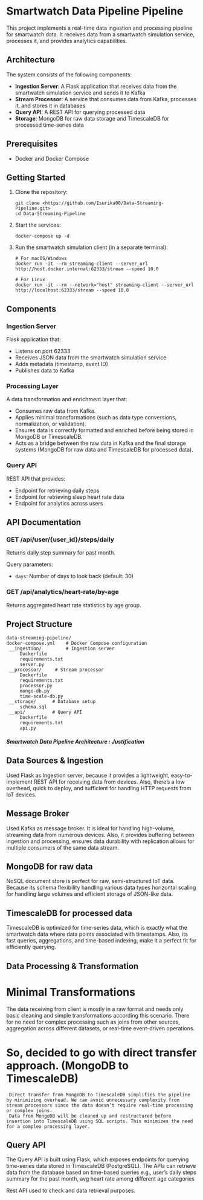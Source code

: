 
# Smartwatch Data Pipeline Pipeline

This project implements a real-time data ingestion and processing pipeline for smartwatch data. It receives data from a smartwatch simulation service, processes it, and provides analytics capabilities.

## Architecture

The system consists of the following components:

- **Ingestion Server**: A Flask application that receives data from the smartwatch simulation service and sends it to Kafka
- **Stream Processor**: A service that consumes data from Kafka, processes it, and stores it in databases
- **Query API**: A REST API for querying processed data
- **Storage**: MongoDB for raw data storage and TimescaleDB for processed time-series data

## Prerequisites

- Docker and Docker Compose

## Getting Started

1. Clone the repository:
   ```
   git clone <https://github.com/Isurika00/Data-Streaming-Pipeline.git>
   cd Data-Streaming-Pipeline
   ```

2. Start the services:
   ```
   docker-compose up -d
   ```

3. Run the smartwatch simulation client (in a separate terminal):
   ```
   # For macOS/Windows
   docker run -it --rm streaming-client --server_url http://host.docker.internal:62333/stream --speed 10.0

   # For Linux
   docker run -it --rm --network="host" streaming-client --server_url http://localhost:62333/stream --speed 10.0
   ```

## Components

### Ingestion Server

Flask application that:
- Listens on port 62333
- Receives JSON data from the smartwatch simulation service
- Adds metadata (timestamp, event ID)
- Publishes data to Kafka

### Processing Layer
A data transformation and enrichment layer that:
- Consumes raw data from Kafka.
- Applies minimal transformations (such as data type conversions, normalization, or validation).
- Ensures data is correctly formatted and enriched before being stored in MongoDB or TimescaleDB.
- Acts as a bridge between the raw data in Kafka and the final storage systems (MongoDB for raw data and TimescaleDB for processed data).

### Query API

REST API that provides:
- Endpoint for retrieving daily steps
- Endpoint for retrieving sleep heart rate data
- Endpoint for analytics across users

## API Documentation

### GET /api/user/{user_id}/steps/daily

Returns daily step summary for past month.

Query parameters:
- `days`: Number of days to look back (default: 30)

### GET /api/analytics/heart-rate/by-age

Returns aggregated heart rate statistics by age group.


## Project Structure

```
data-streaming-pipeline/
docker-compose.yml    # Docker Compose configuration
 __ingestion/         # Ingestion server
     Dockerfile
     requirements.txt
     server.py
 __processor/     # Stream processor
     Dockerfile
     requirements.txt
     processor.py
     mongo-db.py
     time-scale-db.py
 __storage/      # Database setup
     schema.sql
 __api/          # Query API
     Dockerfile
     requirements.txt
     api.py
```

##### Smartwatch Data Pipeline Architecture : Justification


## Data Sources & Ingestion
Used Flask as Ingestion server, because it provides a lightweight, easy-to-implement REST API for receiving data from devices. Also, there’s a low overhead, quick to deploy, and sufficient for handling HTTP requests from IoT devices.

## Message Broker
Used Kafka as message broker. It is ideal for handling high-volume, streaming data from numerous devices. Also, it 
provides buffering between ingestion and processing, 
ensures data durability with replication 
allows for multiple consumers of the same data stream.

## MongoDB for raw data
NoSQL document store is perfect for raw, semi-structured IoT data. Because its schema flexibility handling various data types horizontal scaling for handling large volumes and efficient storage of JSON-like data.

## TimescaleDB for processed data
TimescaleDB is optimized for time-series data, which is exactly what the smartwatch data where data points associated with timestamps.
Also, its fast queries, aggregations, and time-based indexing, make it a perfect fit for efficiently querying.

## Data Processing & Transformation 
 # Minimal Transformations
   The data receiving from client is mostly in a raw format and needs only basic cleaning and simple transformations according this scenario.
   There for no need for complex processing such as joins from other sources, aggregation across different datasets, or real-time event-driven operations.

   # So, decided to go with direct transfer approach. (MongoDB to TimescaleDB)
     Direct transfer from MongoDB to TimescaleDB simplifies the pipeline by minimizing overhead. We can avoid unnecessary complexity from stream processors since the data doesn’t require real-time processing or complex joins.
     Data from MongoDB will be cleaned up and restructured before insertion into TimescaleDB using SQL scripts. This minimizes the need for a complex processing layer.

## Query API
The Query API is built using Flask, which exposes endpoints for querying time-series data stored in TimescaleDB (PostgreSQL).
The APIs can retrieve data from the database based on time-based queries 
e.g., user’s daily steps summary for the past month, avg heart rate among different age categories

Rest API used to check and data retrieval purposes.

